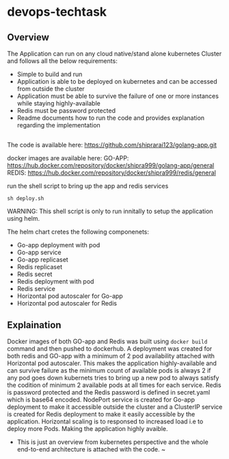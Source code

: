 # devops-techtask

## Overview

The Application can run on any cloud native/stand alone kubernetes Cluster and follows all the below requirements:

- Simple to build and run
- Application is able to be deployed on kubernetes and can be accessed from outside the cluster
- Application must be able to survive the failure of one or more instances while staying highly-available
- Redis must be password protected
- Readme documents how to run the code and provides explanation regarding the implementation

## 

The code is available here:
https://github.com/shiprarai123/golang-app.git

docker images are available here:
GO-APP: https://hub.docker.com/repository/docker/shipra999/golang-app/general
REDIS: https://hub.docker.com/repository/docker/shipra999/redis/general

run the shell script to bring up the app and redis services
```
sh deploy.sh
```
WARNING: This shell script is only to run innitally to setup the application using helm.


The helm chart cretes the following componenets:
- Go-app deployment with pod
- Go-app service
- Go-app replicaset
- Redis replicaset
- Redis secret
- Redis deployment with pod
- Redis service
- Horizontal pod autoscaler for Go-app
- Horizontal pod autoscaler for Redis

## Explaination

Docker images of both GO-app and Redis was built using ```docker build``` command and then pushed to dockerhub. A deployment was created for both redis and GO-app with a minimum of 2 pod availability attached with Horizontal pod autoscaler. This makes the application highly-available and can survive failure as the minimum count of available pods is always 2 if any pod goes down kubernets tries to bring up a new pod to always satisfy the codition of minimum 2 available pods at all times for each service. Redis is password protected and the Redis password is defined in secret.yaml which is base64 encoded. NodePort service is created for Go-app deployment to make it accessible outside the cluster and a ClusterIP service is created for Redis deployment to make it easily accessible by the application. Horizontal scaling is to responsed to increased load i.e to deploy more Pods. Making the application highly avaible.

- This is just an overview from kubernetes perspective and the whole end-to-end architecture is attached with the code. 
~                         
